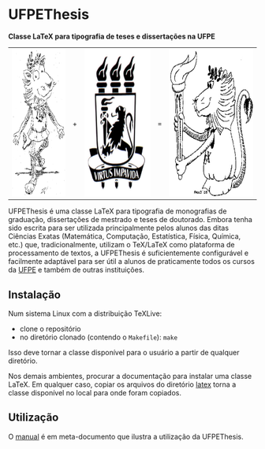# UFPEThesis

**Classe LaTeX para tipografia de teses e dissertações na UFPE**


<table border=0>
<tr>
<td><img height=300 src="./img/texlion1.png"></td>
<td>+</td>
<td><img height=300 src="./img/logoufpe.jpg"></td>
<td>=</td>
<td><img height=300 src="./img/logobw.jpg"></td>
</tr>
</table>


UFPEThesis é uma classe LaTeX para tipografia de monografias de graduação, dissertações de mestrado e teses de doutorado. Embora tenha sido escrita para ser utilizada principalmente pelos alunos das ditas Ciências Exatas (Matemática, Computação, Estatística, Física, Química, etc.) que, tradicionalmente, utilizam o TeX/LaTeX como plataforma de processamento de textos, a UFPEThesis é suficientemente configurável e facilmente adaptável para ser útil a alunos de praticamente todos os cursos da [UFPE](http://www.ufpe.br) e também de outras instituições.

## Instalação

Num sistema Linux com a distribuição TeXLive:

* clone o repositório
* no diretório clonado (contendo o `Makefile`): `make`

Isso deve tornar a classe disponível para o usuário a partir de qualquer diretório.

Nos demais ambientes, procurar a documentação para instalar uma classe LaTeX. Em qualquer caso, copiar os arquivos do diretório [latex](latex/) torna a classe disponível no local para onde foram copiados.


## Utilização

O [manual](manual/manual.pdf) é em meta-documento que ilustra a utilização da UFPEThesis.


